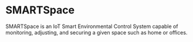 # SMARTSpace
SMARTSpace is an IoT Smart Environmental Control System capable of monitoring, adjusting, and securing a given space such as home or offices. 
